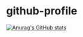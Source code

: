 # github-profile
[![Anurag's GitHub stats](https://github-readme-stats.vercel.app/api?ptd3v=anuraghazra)](https://github.com/anuraghazra/github-readme-stats)
